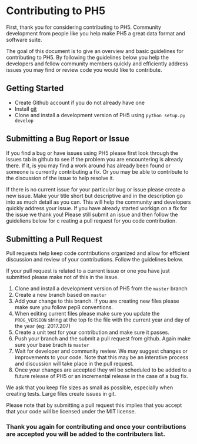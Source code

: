 # Contributing to PH5
First, thank you for considering contributing to PH5. Community development from people like you help make PH5 a great data format and software suite.

The goal of this document is to give an overview and basic guidelines for contributing to PH5. By following the guidelines below you help the developers and fellow community members quickly and efficiently address issues you may find or review code you would like to contribute.

## Getting Started
* Create Github account if you do not already have one
* Install [git](https://git-scm.com/downloads)
* Clone and install a development version of PH5 using `python setup.py develop`

## Submitting a Bug Report or Issue
If you find a bug or have issues using PH5 please first look through the issues tab in github to see if the problem you are encountering is already there. If it, is you may find a work around has already been found or someone is currently contributing a fix. Or you may be able to contribute to the discussion of the issue to help resolve it. 

If there is no current issue for your particular bug or issue please create a new issue. Make your title short but descriptive and in the description go into as much detail as you can. This will help the community and developers quickly address your issue. If you have already started workign on a fix for the issue we thank you! Please still submit an issue and then follow the guideliens below for c reating a pull request for you code contribution.

## Submitting a Pull Request

Pull requests help keep code contributions organized and allow for efficient discussion and review of your contributions. Follow the guidelines below.

If your pull request is related to a current issue or one you have just submitted please make not of this in the issue.

1. Clone and install a development version of PH5 from the `master` branch
2. Create a new branch based on `master`
3. Add your change to this branch. If you are creating new files please make sure you follow pep8 conventions.
4. When editing current files please make sure you update the `PROG_VERSION` string at the top fo the file with the current year and day of the year (eg: 2017.207)
5. Create a unit test for your contribution and make sure it passes.
6. Push your branch and the submit a pull request from github. Again make sure your base brach is `master`
7. Wait for developer and community review. We may suggest changes or improvements to your code. Note that this may be an interative process and discussion will take place in the pull request.
8. Once your changes are accepted they wil be scheduled to be added to a future release of PH5 or an incremental release in the case of a bug fix.

We ask that you keep file sizes as small as possible, especially when creating tests. Large files create issues in git.

Please note that by submitting a pull request this implies that you accept that your code will be licensed under the MIT license.

### Thank you again for contributing and once your contributions are accepted you will be added to the contributers list.



